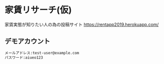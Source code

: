 # 家賃リサーチ(仮)

家賃実態が知りたい人の為の投稿サイト
<https://rentapp2019.herokuapp.com/>

## デモアカウント

```md
メールアドレス:test-user@example.com
パスワード:aiueo123
```

<!-- This README would normally document whatever steps are necessary to get the
application up and running.

Things you may want to cover:

* Ruby version

* System dependencies

* Configuration

* Database creation

* Database initialization

* How to run the test suite

* Services (job queues, cache servers, search engines, etc.)

* Deployment instructions

* ... -->
